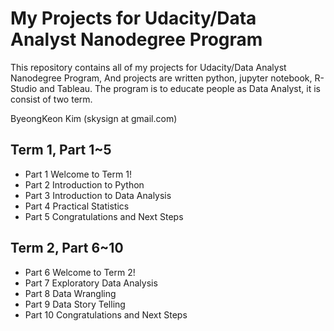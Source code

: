 # My Projects for Udacity/Data Analyst Nanodegree Program

This repository contains all of my projects for Udacity/Data Analyst Nanodegree Program,
And projects are written python, jupyter notebook, R-Studio and Tableau.
The program is to educate people as Data Analyst, it is consist of two term.

ByeongKeon Kim (skysign at gmail.com)

## Term 1, Part 1~5
 * Part 1  Welcome to Term 1!
 * Part 2 Introduction to Python
 * Part 3 Introduction to Data Analysis
 * Part 4 Practical Statistics
 * Part 5 Congratulations and Next Steps

## Term 2, Part 6~10
 * Part 6 Welcome to Term 2!
 * Part 7 Exploratory Data Analysis
 * Part 8 Data Wrangling
 * Part 9 Data Story Telling
 * Part 10 Congratulations and Next Steps
